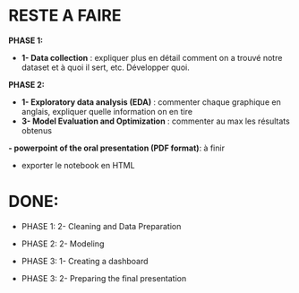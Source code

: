# **RESTE A FAIRE**

**PHASE 1:** 
- **1- Data collection** : expliquer plus en détail comment on a trouvé notre dataset et à quoi il sert, etc. Développer quoi. 

**PHASE 2:** 
- **1- Exploratory data analysis (EDA)** : commenter chaque graphique en anglais, expliquer quelle information on en tire
- **3- Model Evaluation and Optimization** : commenter au max les résultats obtenus

**- powerpoint of the oral presentation (PDF format)**: à finir

- exporter le notebook en HTML


# **DONE:**

- PHASE 1: 2- Cleaning and Data Preparation

- PHASE 2: 2- Modeling

- PHASE 3: 1- Creating a dashboard
- PHASE 3: 2- Preparing the final presentation
